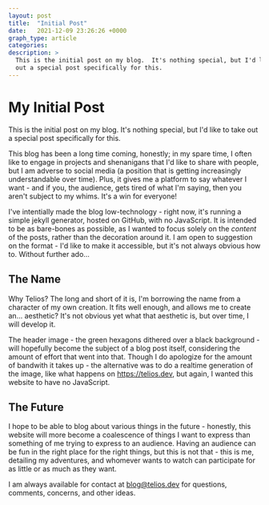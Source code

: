 ```yaml
---
layout: post
title:  "Initial Post"
date:   2021-12-09 23:26:26 +0000
graph_type: article
categories:
description: >
  This is the initial post on my blog.  It's nothing special, but I'd like to take
  out a special post specifically for this.
---
```


# My Initial Post

This is the initial post on my blog.  It's nothing special, but I'd like to take
out a special post specifically for this.

This blog has been a long time coming, honestly; in my spare time, I often like
to engage in projects and shenanigans that I'd like to share with people, but I
am adverse to social media (a position that is getting increasingly
understandable over time).  Plus, it gives me a platform to say whatever I want -
and if you, the audience, gets tired of what I'm saying, then you aren't
subject to my whims.  It's a win for everyone!

I've intentially made the blog low-technology - right now, it's running a simple
jekyll generator, hosted on GitHub, with no JavaScript.  It is intended to be
as bare-bones as possible, as I wanted to focus solely on the _content_ of the
posts, rather than the decoration around it.  I am open to suggestion on the
format - I'd like to make it accessible, but it's not always obvious how to.
Without further ado...

## The Name

Why Telios?  The long and short of it is, I'm borrowing the name from a
character of my own creation.  It fits well enough, and allows me to create an...
aesthetic? It's not obvious yet what that aesthetic is, but over time, I will
develop it.

The header image - the green hexagons dithered over a black background - will
hopefully become the subject of a blog post itself, considering the amount of
effort that went into that.  Though I do apologize for the amount of bandwith
it takes up - the alternative was to do a realtime generation of the image, like
what happens on <https://telios.dev>, but again, I wanted this website to have
no JavaScript.

## The Future

I hope to be able to blog about various things in the future - honestly, this
website will more become a coalescence of things I want to express than
something of me trying to express to an audience.  Having an audience can be
fun in the right place for the right things, but this is not that - this is me,
detailing my adventures, and whomever wants to watch can participate for as
little or as much as they want.

I am always available for contact at [blog@telios.dev][bat] for questions,
comments, concerns, and other ideas.


[bat]: mailto:blog@telios.dev
